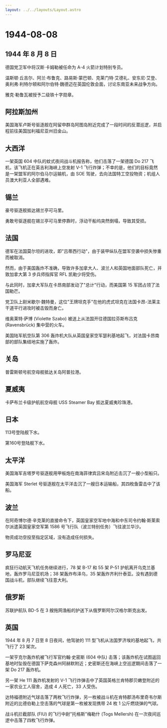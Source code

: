 ```yaml
---
layout: ../../layouts/Layout.astro
---
```


# 1944-08-08

## 1944 年 8 月 8 日

德国党卫军中将汉斯·卡姆勒被任命为 A-4 火箭计划特别专员。

温斯顿·丘吉尔、阿兰·布鲁克、路易斯·蒙巴顿、克莱门特·艾德礼、安东尼·艾登、奥利弗·利特尔顿和阿尔伯特·魏德迈在英国伦敦会面，讨论东南亚未来战争方向。

雅克·勒鲁瓦被授予二级铁十字勋章。

## 阿拉斯加州

美国海军卢斯号驱逐舰在阿留申群岛阿图岛附近完成了一段时间的反潜巡逻，并启程前往美国加利福尼亚州旧金山。

## 大西洋

一架英国 604 中队的蚊式夜间战斗机报告称，他们击落了一架德国 Do 217
飞机，该飞机正在英吉利海峡上空发射 V-1
飞行炸弹；不幸的是，他们的目标竟然是一架盟军的阿尔伯马尔运输机，由 SOE
驾驶，去向法国特工空投物资；机组人员澳大利亚人全部遇难。

## 锡兰

豪号驱逐舰抵达锡兰亭可马里。

勇敢号驱逐舰在锡兰亭可马里停靠时，浮动干船坞突然倒塌，导致其受损。

## 法国

德军在法国莫尔坦的进攻，即"吕蒂西行动"，由于装甲纵队在盟军空袭中损失惨重而被取消。

然而，由于美国轰炸不准确，导致许多加拿大人、波兰人和英国地面部队死亡，并致加拿大第
3 步兵师指挥官 RFL 凯勒少将受伤。

与此同时，加拿大军队在卡昂南部发动了"总计"行动，而美国第 15
军团占领了法国勒芒。

党卫队上尉米歇尔·魏特曼，这位"王牌坦克手"在他的虎式坦克在法国卡昂-法莱主干道平行进攻时被击毁而身亡。

维奥莱特·萨博 (Violette Szabo) 被送上从法国开往德国拉芬斯布吕克
(Ravensbrück) 集中营的火车。

美国陆军航空队第 306
轰炸机大队从英国皇家空军瑟利基地起飞，对法国卡昂南部的部队集结地实施了轰炸。

## 关岛

普雷斯顿号航空母舰抵达关岛阿普拉港。

## 夏威夷

卡萨布兰卡级护航航空母舰 USS Steamer Bay 抵达夏威夷珍珠港。

## 日本

113号登陆舰下水。

第160号登陆舰下水。

## 太平洋

美国海军吉塔罗号驱逐舰用甲板炮在南海菲律宾吕宋岛附近击沉了一艘小型船只。

美国海军 Sterlet
号驱逐舰在太平洋击沉了一艘日本运输船，其四枚鱼雷击中了该船。

## 波兰

在阿奇博尔德·辛克莱的直接命令下，英国皇家空军地中海和中东司令约翰·斯莱索尔派遣英国皇家空军第
1586 号飞行队（波兰特别任务）飞往波兰华沙。

物资成功空投至指定区域，没有造成任何损失。

## 罗马尼亚

疯狂行动航天飞机任务继续进行，78 架 B-17 和 55 架 P-51
护航离开乌克兰基地，轰炸罗马尼亚机场；38 架轰炸布泽乌，35
架轰炸齐利什泰亚。没有遇到德国战斗机，部队继续飞往意大利。

## 俄罗斯

苏联护航队 BD-5 在 3 艘拖网渔船的护送下从俄罗斯阿尔汉格尔斯克出发。

## 英国

1944 年 8 月 7 日至 8 日夜间，他驾驶的 111
型飞机从法国罗济埃的基地起飞，共飞行了 23 架次。

一架亨克尔轰炸机被飞行军官约翰·史密斯 (604 中队)
击落；该轰炸机在试图返回基地时坠毁在德国下萨克森州阿赫默附近；史密斯还在海峡上空巡逻期间击落了一架
Do 217 轰炸机。

另一架 He 111 轰炸机发射的 V-1
飞行炸弹击中了英国英格兰肯特郡贝嫩登附近的一家农业工人宿舍，造成 4
人死亡，33 人受伤。

达特福德附近气球击落了两枚飞行炸弹，另一枚被战斗机在肯特郡汤布里奇韦尔斯附近的比德伯勒上空击落的气球是第一枚被发现携带
24 枚 1 公斤燃烧弹的气球。

战斗机拦截部队 (FIU) 的飞行中尉"托格斯"梅勒什 (Togs Mellersh)
在一次夜间巡逻中击落了四枚飞行炸弹。